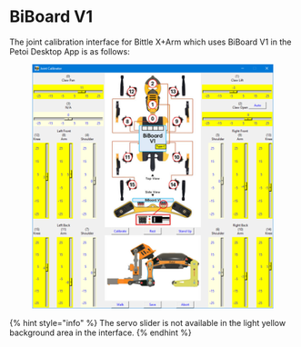# BiBoard V1

The joint calibration interface for Bittle X+Arm which uses BiBoard V1 in the Petoi Desktop App is as follows:

<figure><img src="../../../.gitbook/assets/image (3) (1).png" alt=""><figcaption></figcaption></figure>

{% hint style="info" %}
The servo slider is not available in the light yellow background area in the interface.
{% endhint %}

